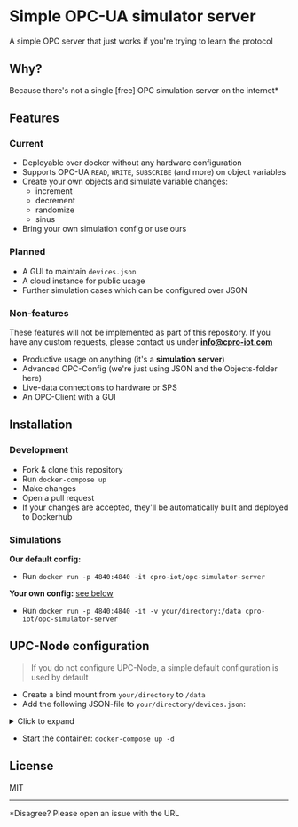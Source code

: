 # Simple OPC-UA simulator server

A simple OPC server that just works if you're trying to learn the protocol

## Why?

Because there's not a single [free] OPC simulation server on the internet*

## Features

### Current

- Deployable over docker without any hardware configuration
- Supports OPC-UA `READ`, `WRITE`, `SUBSCRIBE` (and more) on object variables
- Create your own objects and simulate variable changes:
  - increment
  - decrement
  - randomize
  - sinus
- Bring your own simulation config or use ours

### Planned

- A GUI to maintain `devices.json`
- A cloud instance for public usage
- Further simulation cases which can be configured over JSON

### Non-features

These features will not be implemented as part of this repository. If you have any custom requests, please contact us under **info@cpro-iot.com**

- Productive usage on anything (it's a **simulation server**)
- Advanced OPC-Config (we're just using JSON and the Objects-folder here)
- Live-data connections to hardware or SPS
- An OPC-Client with a GUI

## Installation

### Development

- Fork & clone this repository
- Run `docker-compose up`
- Make changes
- Open a pull request
- If your changes are accepted, they'll be automatically built and deployed to Dockerhub

### Simulations

**Our default config:**
- Run `docker run -p 4840:4840 -it cpro-iot/opc-simulator-server`

**Your own config:** [see below](#upc-node-configuration)

- Run `docker run -p 4840:4840 -it -v your/directory:/data cpro-iot/opc-simulator-server`

## UPC-Node configuration

> If you do not configure UPC-Node, a simple default configuration is used by default

- Create a bind mount from `your/directory` to `/data`
- Add the following JSON-file to `your/directory/devices.json`:

<details>

<summary>Click to expand</summary>

```json
{
    "GDA-c2019_1": {
        "name": "Gasdruckanlage",
        "items": [
            {
                "name": "Rohr vorne",
                "id": "ns=0;b=1000",
                "items": [
                    {
                        "id": "ns=1;b=1000AABB",
                        "name": "Aktiv",
                        "value": true,
                        "valueMethods": [
                            "get",
                            "set"
                        ]
                    },
                    {
                        "id": "ns=1;b=1001BBEE",
                        "name": "Druck Rohr vorne, erstes Segment",
                        "value": 26,
                        "simulation": {
                            "type": "randomize",
                            "interval": 2.5,
                            "randomize": {
                                "min": 1,
                                "max": 9
                            }
                        },
                        "valueMethods": [
                            "get"
                        ]
                    },
                    {
                        "id": "ns=1;b=1002BBEE",
                        "name": "Druck Rohr vorne, zweites Segment",
                        "value": 29,
                        "simulation": {
                            "type": "randomize",
                            "interval": 2.5,
                            "randomize": {
                                "min": 1,
                                "max": 5
                            }
                        },
                        "valueMethods": [
                            "get"
                        ]
                    },
                    {
                        "id": "ns=1;b=1003BBEE",
                        "name": "Druck Rohr vorne, drittes Segment",
                        "value": 31,
                        "simulation": {
                            "type": "randomize",
                            "interval": 2.5,
                            "randomize": {
                                "min": 1,
                                "max": 3
                            }
                        },
                        "valueMethods": [
                            "get"
                        ]
                    },
                    {
                        "id": "ns=1;b=104BBEE",
                        "name": "Druck Rohr vorne, viertes Segment",
                        "value": 26,
                        "simulation": {
                            "type": "sinus",
                            "interval": 0.1,
                            "sinus": {
                                "amplitude": 5,
                                "offset": 26
                            }
                        },
                        "valueMethods": [
                            "get"
                        ]
                    }
                ]
            },
            {
                "name": "Rohr hinten",
                "id": "ns=0;b=2000",
                "items": [
                    {
                        "id": "ns=1;b=2001AAFF",
                        "name": "Druck Rohr hinten, erstes Segment",
                        "value": 26,
                        "simulation": {
                            "type": "randomize",
                            "interval": 2.5,
                            "randomize": {
                                "min": 1,
                                "max": 9
                            }
                        },
                        "valueMethods": [
                            "get"
                        ]
                    },
                    {
                        "id": "ns=1;b=2002AAFF",
                        "name": "Druck Rohr hinten, zweites Segment",
                        "value": 29,
                        "simulation": {
                            "type": "randomize",
                            "interval": 2.5,
                            "randomize": {
                                "min": 1,
                                "max": 5
                            }
                        },
                        "valueMethods": [
                            "get"
                        ]
                    },
                    {
                        "id": "ns=1;b=2003AAFF",
                        "name": "Druck Rohr hinten, drittes Segment",
                        "value": 31,
                        "simulation": {
                            "type": "randomize",
                            "interval": 2.5,
                            "randomize": {
                                "min": 1,
                                "max": 3
                            }
                        },
                        "valueMethods": [
                            "get"
                        ]
                    }
                ]
            }
        ]
    }
}
```

</details>

- Start the container: `docker-compose up -d`

## License

MIT

---

*Disagree? Please open an issue with the URL